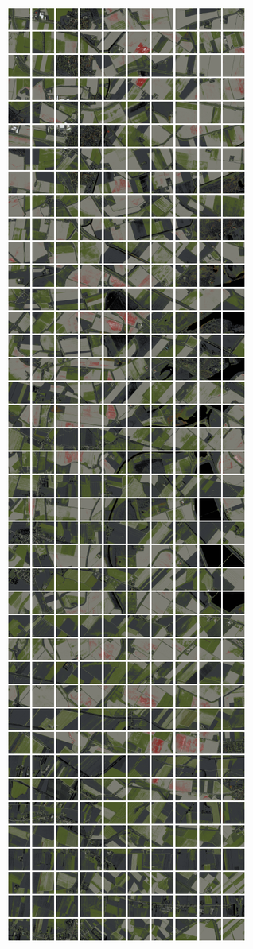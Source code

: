 <html>
<div>
<img src="https://github.com/HakkaTjakka/NL_TILE_MAP/blob/main/18/593/-1035/r.5930.-10350.png" height="44" width="44">
<img src="https://github.com/HakkaTjakka/NL_TILE_MAP/blob/main/18/593/-1035/r.5931.-10350.png" height="44" width="44">
<img src="https://github.com/HakkaTjakka/NL_TILE_MAP/blob/main/18/593/-1035/r.5932.-10350.png" height="44" width="44">
<img src="https://github.com/HakkaTjakka/NL_TILE_MAP/blob/main/18/593/-1035/r.5933.-10350.png" height="44" width="44">
<img src="https://github.com/HakkaTjakka/NL_TILE_MAP/blob/main/18/593/-1035/r.5934.-10350.png" height="44" width="44">
<img src="https://github.com/HakkaTjakka/NL_TILE_MAP/blob/main/18/593/-1035/r.5935.-10350.png" height="44" width="44">
<img src="https://github.com/HakkaTjakka/NL_TILE_MAP/blob/main/18/593/-1035/r.5936.-10350.png" height="44" width="44">
<img src="https://github.com/HakkaTjakka/NL_TILE_MAP/blob/main/18/593/-1035/r.5937.-10350.png" height="44" width="44">
<img src="https://github.com/HakkaTjakka/NL_TILE_MAP/blob/main/18/593/-1035/r.5938.-10350.png" height="44" width="44">
<img src="https://github.com/HakkaTjakka/NL_TILE_MAP/blob/main/18/593/-1035/r.5939.-10350.png" height="44" width="44">
<img src="https://github.com/HakkaTjakka/NL_TILE_MAP/blob/main/18/594/-1035/r.5940.-10350.png" height="44" width="44">
<img src="https://github.com/HakkaTjakka/NL_TILE_MAP/blob/main/18/594/-1035/r.5941.-10350.png" height="44" width="44">
<img src="https://github.com/HakkaTjakka/NL_TILE_MAP/blob/main/18/594/-1035/r.5942.-10350.png" height="44" width="44">
<img src="https://github.com/HakkaTjakka/NL_TILE_MAP/blob/main/18/594/-1035/r.5943.-10350.png" height="44" width="44">
<img src="https://github.com/HakkaTjakka/NL_TILE_MAP/blob/main/18/594/-1035/r.5944.-10350.png" height="44" width="44">
<img src="https://github.com/HakkaTjakka/NL_TILE_MAP/blob/main/18/594/-1035/r.5945.-10350.png" height="44" width="44">
<img src="https://github.com/HakkaTjakka/NL_TILE_MAP/blob/main/18/594/-1035/r.5946.-10350.png" height="44" width="44">
<img src="https://github.com/HakkaTjakka/NL_TILE_MAP/blob/main/18/594/-1035/r.5947.-10350.png" height="44" width="44">
<img src="https://github.com/HakkaTjakka/NL_TILE_MAP/blob/main/18/594/-1035/r.5948.-10350.png" height="44" width="44">
<img src="https://github.com/HakkaTjakka/NL_TILE_MAP/blob/main/18/594/-1035/r.5949.-10350.png" height="44" width="44">
<br>
<img src="https://github.com/HakkaTjakka/NL_TILE_MAP/blob/main/18/593/-1035/r.5930.-10349.png" height="44" width="44">
<img src="https://github.com/HakkaTjakka/NL_TILE_MAP/blob/main/18/593/-1035/r.5931.-10349.png" height="44" width="44">
<img src="https://github.com/HakkaTjakka/NL_TILE_MAP/blob/main/18/593/-1035/r.5932.-10349.png" height="44" width="44">
<img src="https://github.com/HakkaTjakka/NL_TILE_MAP/blob/main/18/593/-1035/r.5933.-10349.png" height="44" width="44">
<img src="https://github.com/HakkaTjakka/NL_TILE_MAP/blob/main/18/593/-1035/r.5934.-10349.png" height="44" width="44">
<img src="https://github.com/HakkaTjakka/NL_TILE_MAP/blob/main/18/593/-1035/r.5935.-10349.png" height="44" width="44">
<img src="https://github.com/HakkaTjakka/NL_TILE_MAP/blob/main/18/593/-1035/r.5936.-10349.png" height="44" width="44">
<img src="https://github.com/HakkaTjakka/NL_TILE_MAP/blob/main/18/593/-1035/r.5937.-10349.png" height="44" width="44">
<img src="https://github.com/HakkaTjakka/NL_TILE_MAP/blob/main/18/593/-1035/r.5938.-10349.png" height="44" width="44">
<img src="https://github.com/HakkaTjakka/NL_TILE_MAP/blob/main/18/593/-1035/r.5939.-10349.png" height="44" width="44">
<img src="https://github.com/HakkaTjakka/NL_TILE_MAP/blob/main/18/594/-1035/r.5940.-10349.png" height="44" width="44">
<img src="https://github.com/HakkaTjakka/NL_TILE_MAP/blob/main/18/594/-1035/r.5941.-10349.png" height="44" width="44">
<img src="https://github.com/HakkaTjakka/NL_TILE_MAP/blob/main/18/594/-1035/r.5942.-10349.png" height="44" width="44">
<img src="https://github.com/HakkaTjakka/NL_TILE_MAP/blob/main/18/594/-1035/r.5943.-10349.png" height="44" width="44">
<img src="https://github.com/HakkaTjakka/NL_TILE_MAP/blob/main/18/594/-1035/r.5944.-10349.png" height="44" width="44">
<img src="https://github.com/HakkaTjakka/NL_TILE_MAP/blob/main/18/594/-1035/r.5945.-10349.png" height="44" width="44">
<img src="https://github.com/HakkaTjakka/NL_TILE_MAP/blob/main/18/594/-1035/r.5946.-10349.png" height="44" width="44">
<img src="https://github.com/HakkaTjakka/NL_TILE_MAP/blob/main/18/594/-1035/r.5947.-10349.png" height="44" width="44">
<img src="https://github.com/HakkaTjakka/NL_TILE_MAP/blob/main/18/594/-1035/r.5948.-10349.png" height="44" width="44">
<img src="https://github.com/HakkaTjakka/NL_TILE_MAP/blob/main/18/594/-1035/r.5949.-10349.png" height="44" width="44">
<br>
<img src="https://github.com/HakkaTjakka/NL_TILE_MAP/blob/main/18/593/-1035/r.5930.-10348.png" height="44" width="44">
<img src="https://github.com/HakkaTjakka/NL_TILE_MAP/blob/main/18/593/-1035/r.5931.-10348.png" height="44" width="44">
<img src="https://github.com/HakkaTjakka/NL_TILE_MAP/blob/main/18/593/-1035/r.5932.-10348.png" height="44" width="44">
<img src="https://github.com/HakkaTjakka/NL_TILE_MAP/blob/main/18/593/-1035/r.5933.-10348.png" height="44" width="44">
<img src="https://github.com/HakkaTjakka/NL_TILE_MAP/blob/main/18/593/-1035/r.5934.-10348.png" height="44" width="44">
<img src="https://github.com/HakkaTjakka/NL_TILE_MAP/blob/main/18/593/-1035/r.5935.-10348.png" height="44" width="44">
<img src="https://github.com/HakkaTjakka/NL_TILE_MAP/blob/main/18/593/-1035/r.5936.-10348.png" height="44" width="44">
<img src="https://github.com/HakkaTjakka/NL_TILE_MAP/blob/main/18/593/-1035/r.5937.-10348.png" height="44" width="44">
<img src="https://github.com/HakkaTjakka/NL_TILE_MAP/blob/main/18/593/-1035/r.5938.-10348.png" height="44" width="44">
<img src="https://github.com/HakkaTjakka/NL_TILE_MAP/blob/main/18/593/-1035/r.5939.-10348.png" height="44" width="44">
<img src="https://github.com/HakkaTjakka/NL_TILE_MAP/blob/main/18/594/-1035/r.5940.-10348.png" height="44" width="44">
<img src="https://github.com/HakkaTjakka/NL_TILE_MAP/blob/main/18/594/-1035/r.5941.-10348.png" height="44" width="44">
<img src="https://github.com/HakkaTjakka/NL_TILE_MAP/blob/main/18/594/-1035/r.5942.-10348.png" height="44" width="44">
<img src="https://github.com/HakkaTjakka/NL_TILE_MAP/blob/main/18/594/-1035/r.5943.-10348.png" height="44" width="44">
<img src="https://github.com/HakkaTjakka/NL_TILE_MAP/blob/main/18/594/-1035/r.5944.-10348.png" height="44" width="44">
<img src="https://github.com/HakkaTjakka/NL_TILE_MAP/blob/main/18/594/-1035/r.5945.-10348.png" height="44" width="44">
<img src="https://github.com/HakkaTjakka/NL_TILE_MAP/blob/main/18/594/-1035/r.5946.-10348.png" height="44" width="44">
<img src="https://github.com/HakkaTjakka/NL_TILE_MAP/blob/main/18/594/-1035/r.5947.-10348.png" height="44" width="44">
<img src="https://github.com/HakkaTjakka/NL_TILE_MAP/blob/main/18/594/-1035/r.5948.-10348.png" height="44" width="44">
<img src="https://github.com/HakkaTjakka/NL_TILE_MAP/blob/main/18/594/-1035/r.5949.-10348.png" height="44" width="44">
<br>
<img src="https://github.com/HakkaTjakka/NL_TILE_MAP/blob/main/18/593/-1035/r.5930.-10347.png" height="44" width="44">
<img src="https://github.com/HakkaTjakka/NL_TILE_MAP/blob/main/18/593/-1035/r.5931.-10347.png" height="44" width="44">
<img src="https://github.com/HakkaTjakka/NL_TILE_MAP/blob/main/18/593/-1035/r.5932.-10347.png" height="44" width="44">
<img src="https://github.com/HakkaTjakka/NL_TILE_MAP/blob/main/18/593/-1035/r.5933.-10347.png" height="44" width="44">
<img src="https://github.com/HakkaTjakka/NL_TILE_MAP/blob/main/18/593/-1035/r.5934.-10347.png" height="44" width="44">
<img src="https://github.com/HakkaTjakka/NL_TILE_MAP/blob/main/18/593/-1035/r.5935.-10347.png" height="44" width="44">
<img src="https://github.com/HakkaTjakka/NL_TILE_MAP/blob/main/18/593/-1035/r.5936.-10347.png" height="44" width="44">
<img src="https://github.com/HakkaTjakka/NL_TILE_MAP/blob/main/18/593/-1035/r.5937.-10347.png" height="44" width="44">
<img src="https://github.com/HakkaTjakka/NL_TILE_MAP/blob/main/18/593/-1035/r.5938.-10347.png" height="44" width="44">
<img src="https://github.com/HakkaTjakka/NL_TILE_MAP/blob/main/18/593/-1035/r.5939.-10347.png" height="44" width="44">
<img src="https://github.com/HakkaTjakka/NL_TILE_MAP/blob/main/18/594/-1035/r.5940.-10347.png" height="44" width="44">
<img src="https://github.com/HakkaTjakka/NL_TILE_MAP/blob/main/18/594/-1035/r.5941.-10347.png" height="44" width="44">
<img src="https://github.com/HakkaTjakka/NL_TILE_MAP/blob/main/18/594/-1035/r.5942.-10347.png" height="44" width="44">
<img src="https://github.com/HakkaTjakka/NL_TILE_MAP/blob/main/18/594/-1035/r.5943.-10347.png" height="44" width="44">
<img src="https://github.com/HakkaTjakka/NL_TILE_MAP/blob/main/18/594/-1035/r.5944.-10347.png" height="44" width="44">
<img src="https://github.com/HakkaTjakka/NL_TILE_MAP/blob/main/18/594/-1035/r.5945.-10347.png" height="44" width="44">
<img src="https://github.com/HakkaTjakka/NL_TILE_MAP/blob/main/18/594/-1035/r.5946.-10347.png" height="44" width="44">
<img src="https://github.com/HakkaTjakka/NL_TILE_MAP/blob/main/18/594/-1035/r.5947.-10347.png" height="44" width="44">
<img src="https://github.com/HakkaTjakka/NL_TILE_MAP/blob/main/18/594/-1035/r.5948.-10347.png" height="44" width="44">
<img src="https://github.com/HakkaTjakka/NL_TILE_MAP/blob/main/18/594/-1035/r.5949.-10347.png" height="44" width="44">
<br>
<img src="https://github.com/HakkaTjakka/NL_TILE_MAP/blob/main/18/593/-1035/r.5930.-10346.png" height="44" width="44">
<img src="https://github.com/HakkaTjakka/NL_TILE_MAP/blob/main/18/593/-1035/r.5931.-10346.png" height="44" width="44">
<img src="https://github.com/HakkaTjakka/NL_TILE_MAP/blob/main/18/593/-1035/r.5932.-10346.png" height="44" width="44">
<img src="https://github.com/HakkaTjakka/NL_TILE_MAP/blob/main/18/593/-1035/r.5933.-10346.png" height="44" width="44">
<img src="https://github.com/HakkaTjakka/NL_TILE_MAP/blob/main/18/593/-1035/r.5934.-10346.png" height="44" width="44">
<img src="https://github.com/HakkaTjakka/NL_TILE_MAP/blob/main/18/593/-1035/r.5935.-10346.png" height="44" width="44">
<img src="https://github.com/HakkaTjakka/NL_TILE_MAP/blob/main/18/593/-1035/r.5936.-10346.png" height="44" width="44">
<img src="https://github.com/HakkaTjakka/NL_TILE_MAP/blob/main/18/593/-1035/r.5937.-10346.png" height="44" width="44">
<img src="https://github.com/HakkaTjakka/NL_TILE_MAP/blob/main/18/593/-1035/r.5938.-10346.png" height="44" width="44">
<img src="https://github.com/HakkaTjakka/NL_TILE_MAP/blob/main/18/593/-1035/r.5939.-10346.png" height="44" width="44">
<img src="https://github.com/HakkaTjakka/NL_TILE_MAP/blob/main/18/594/-1035/r.5940.-10346.png" height="44" width="44">
<img src="https://github.com/HakkaTjakka/NL_TILE_MAP/blob/main/18/594/-1035/r.5941.-10346.png" height="44" width="44">
<img src="https://github.com/HakkaTjakka/NL_TILE_MAP/blob/main/18/594/-1035/r.5942.-10346.png" height="44" width="44">
<img src="https://github.com/HakkaTjakka/NL_TILE_MAP/blob/main/18/594/-1035/r.5943.-10346.png" height="44" width="44">
<img src="https://github.com/HakkaTjakka/NL_TILE_MAP/blob/main/18/594/-1035/r.5944.-10346.png" height="44" width="44">
<img src="https://github.com/HakkaTjakka/NL_TILE_MAP/blob/main/18/594/-1035/r.5945.-10346.png" height="44" width="44">
<img src="https://github.com/HakkaTjakka/NL_TILE_MAP/blob/main/18/594/-1035/r.5946.-10346.png" height="44" width="44">
<img src="https://github.com/HakkaTjakka/NL_TILE_MAP/blob/main/18/594/-1035/r.5947.-10346.png" height="44" width="44">
<img src="https://github.com/HakkaTjakka/NL_TILE_MAP/blob/main/18/594/-1035/r.5948.-10346.png" height="44" width="44">
<img src="https://github.com/HakkaTjakka/NL_TILE_MAP/blob/main/18/594/-1035/r.5949.-10346.png" height="44" width="44">
<br>
<img src="https://github.com/HakkaTjakka/NL_TILE_MAP/blob/main/18/593/-1035/r.5930.-10345.png" height="44" width="44">
<img src="https://github.com/HakkaTjakka/NL_TILE_MAP/blob/main/18/593/-1035/r.5931.-10345.png" height="44" width="44">
<img src="https://github.com/HakkaTjakka/NL_TILE_MAP/blob/main/18/593/-1035/r.5932.-10345.png" height="44" width="44">
<img src="https://github.com/HakkaTjakka/NL_TILE_MAP/blob/main/18/593/-1035/r.5933.-10345.png" height="44" width="44">
<img src="https://github.com/HakkaTjakka/NL_TILE_MAP/blob/main/18/593/-1035/r.5934.-10345.png" height="44" width="44">
<img src="https://github.com/HakkaTjakka/NL_TILE_MAP/blob/main/18/593/-1035/r.5935.-10345.png" height="44" width="44">
<img src="https://github.com/HakkaTjakka/NL_TILE_MAP/blob/main/18/593/-1035/r.5936.-10345.png" height="44" width="44">
<img src="https://github.com/HakkaTjakka/NL_TILE_MAP/blob/main/18/593/-1035/r.5937.-10345.png" height="44" width="44">
<img src="https://github.com/HakkaTjakka/NL_TILE_MAP/blob/main/18/593/-1035/r.5938.-10345.png" height="44" width="44">
<img src="https://github.com/HakkaTjakka/NL_TILE_MAP/blob/main/18/593/-1035/r.5939.-10345.png" height="44" width="44">
<img src="https://github.com/HakkaTjakka/NL_TILE_MAP/blob/main/18/594/-1035/r.5940.-10345.png" height="44" width="44">
<img src="https://github.com/HakkaTjakka/NL_TILE_MAP/blob/main/18/594/-1035/r.5941.-10345.png" height="44" width="44">
<img src="https://github.com/HakkaTjakka/NL_TILE_MAP/blob/main/18/594/-1035/r.5942.-10345.png" height="44" width="44">
<img src="https://github.com/HakkaTjakka/NL_TILE_MAP/blob/main/18/594/-1035/r.5943.-10345.png" height="44" width="44">
<img src="https://github.com/HakkaTjakka/NL_TILE_MAP/blob/main/18/594/-1035/r.5944.-10345.png" height="44" width="44">
<img src="https://github.com/HakkaTjakka/NL_TILE_MAP/blob/main/18/594/-1035/r.5945.-10345.png" height="44" width="44">
<img src="https://github.com/HakkaTjakka/NL_TILE_MAP/blob/main/18/594/-1035/r.5946.-10345.png" height="44" width="44">
<img src="https://github.com/HakkaTjakka/NL_TILE_MAP/blob/main/18/594/-1035/r.5947.-10345.png" height="44" width="44">
<img src="https://github.com/HakkaTjakka/NL_TILE_MAP/blob/main/18/594/-1035/r.5948.-10345.png" height="44" width="44">
<img src="https://github.com/HakkaTjakka/NL_TILE_MAP/blob/main/18/594/-1035/r.5949.-10345.png" height="44" width="44">
<br>
<img src="https://github.com/HakkaTjakka/NL_TILE_MAP/blob/main/18/593/-1035/r.5930.-10344.png" height="44" width="44">
<img src="https://github.com/HakkaTjakka/NL_TILE_MAP/blob/main/18/593/-1035/r.5931.-10344.png" height="44" width="44">
<img src="https://github.com/HakkaTjakka/NL_TILE_MAP/blob/main/18/593/-1035/r.5932.-10344.png" height="44" width="44">
<img src="https://github.com/HakkaTjakka/NL_TILE_MAP/blob/main/18/593/-1035/r.5933.-10344.png" height="44" width="44">
<img src="https://github.com/HakkaTjakka/NL_TILE_MAP/blob/main/18/593/-1035/r.5934.-10344.png" height="44" width="44">
<img src="https://github.com/HakkaTjakka/NL_TILE_MAP/blob/main/18/593/-1035/r.5935.-10344.png" height="44" width="44">
<img src="https://github.com/HakkaTjakka/NL_TILE_MAP/blob/main/18/593/-1035/r.5936.-10344.png" height="44" width="44">
<img src="https://github.com/HakkaTjakka/NL_TILE_MAP/blob/main/18/593/-1035/r.5937.-10344.png" height="44" width="44">
<img src="https://github.com/HakkaTjakka/NL_TILE_MAP/blob/main/18/593/-1035/r.5938.-10344.png" height="44" width="44">
<img src="https://github.com/HakkaTjakka/NL_TILE_MAP/blob/main/18/593/-1035/r.5939.-10344.png" height="44" width="44">
<img src="https://github.com/HakkaTjakka/NL_TILE_MAP/blob/main/18/594/-1035/r.5940.-10344.png" height="44" width="44">
<img src="https://github.com/HakkaTjakka/NL_TILE_MAP/blob/main/18/594/-1035/r.5941.-10344.png" height="44" width="44">
<img src="https://github.com/HakkaTjakka/NL_TILE_MAP/blob/main/18/594/-1035/r.5942.-10344.png" height="44" width="44">
<img src="https://github.com/HakkaTjakka/NL_TILE_MAP/blob/main/18/594/-1035/r.5943.-10344.png" height="44" width="44">
<img src="https://github.com/HakkaTjakka/NL_TILE_MAP/blob/main/18/594/-1035/r.5944.-10344.png" height="44" width="44">
<img src="https://github.com/HakkaTjakka/NL_TILE_MAP/blob/main/18/594/-1035/r.5945.-10344.png" height="44" width="44">
<img src="https://github.com/HakkaTjakka/NL_TILE_MAP/blob/main/18/594/-1035/r.5946.-10344.png" height="44" width="44">
<img src="https://github.com/HakkaTjakka/NL_TILE_MAP/blob/main/18/594/-1035/r.5947.-10344.png" height="44" width="44">
<img src="https://github.com/HakkaTjakka/NL_TILE_MAP/blob/main/18/594/-1035/r.5948.-10344.png" height="44" width="44">
<img src="https://github.com/HakkaTjakka/NL_TILE_MAP/blob/main/18/594/-1035/r.5949.-10344.png" height="44" width="44">
<br>
<img src="https://github.com/HakkaTjakka/NL_TILE_MAP/blob/main/18/593/-1035/r.5930.-10343.png" height="44" width="44">
<img src="https://github.com/HakkaTjakka/NL_TILE_MAP/blob/main/18/593/-1035/r.5931.-10343.png" height="44" width="44">
<img src="https://github.com/HakkaTjakka/NL_TILE_MAP/blob/main/18/593/-1035/r.5932.-10343.png" height="44" width="44">
<img src="https://github.com/HakkaTjakka/NL_TILE_MAP/blob/main/18/593/-1035/r.5933.-10343.png" height="44" width="44">
<img src="https://github.com/HakkaTjakka/NL_TILE_MAP/blob/main/18/593/-1035/r.5934.-10343.png" height="44" width="44">
<img src="https://github.com/HakkaTjakka/NL_TILE_MAP/blob/main/18/593/-1035/r.5935.-10343.png" height="44" width="44">
<img src="https://github.com/HakkaTjakka/NL_TILE_MAP/blob/main/18/593/-1035/r.5936.-10343.png" height="44" width="44">
<img src="https://github.com/HakkaTjakka/NL_TILE_MAP/blob/main/18/593/-1035/r.5937.-10343.png" height="44" width="44">
<img src="https://github.com/HakkaTjakka/NL_TILE_MAP/blob/main/18/593/-1035/r.5938.-10343.png" height="44" width="44">
<img src="https://github.com/HakkaTjakka/NL_TILE_MAP/blob/main/18/593/-1035/r.5939.-10343.png" height="44" width="44">
<img src="https://github.com/HakkaTjakka/NL_TILE_MAP/blob/main/18/594/-1035/r.5940.-10343.png" height="44" width="44">
<img src="https://github.com/HakkaTjakka/NL_TILE_MAP/blob/main/18/594/-1035/r.5941.-10343.png" height="44" width="44">
<img src="https://github.com/HakkaTjakka/NL_TILE_MAP/blob/main/18/594/-1035/r.5942.-10343.png" height="44" width="44">
<img src="https://github.com/HakkaTjakka/NL_TILE_MAP/blob/main/18/594/-1035/r.5943.-10343.png" height="44" width="44">
<img src="https://github.com/HakkaTjakka/NL_TILE_MAP/blob/main/18/594/-1035/r.5944.-10343.png" height="44" width="44">
<img src="https://github.com/HakkaTjakka/NL_TILE_MAP/blob/main/18/594/-1035/r.5945.-10343.png" height="44" width="44">
<img src="https://github.com/HakkaTjakka/NL_TILE_MAP/blob/main/18/594/-1035/r.5946.-10343.png" height="44" width="44">
<img src="https://github.com/HakkaTjakka/NL_TILE_MAP/blob/main/18/594/-1035/r.5947.-10343.png" height="44" width="44">
<img src="https://github.com/HakkaTjakka/NL_TILE_MAP/blob/main/18/594/-1035/r.5948.-10343.png" height="44" width="44">
<img src="https://github.com/HakkaTjakka/NL_TILE_MAP/blob/main/18/594/-1035/r.5949.-10343.png" height="44" width="44">
<br>
<img src="https://github.com/HakkaTjakka/NL_TILE_MAP/blob/main/18/593/-1035/r.5930.-10342.png" height="44" width="44">
<img src="https://github.com/HakkaTjakka/NL_TILE_MAP/blob/main/18/593/-1035/r.5931.-10342.png" height="44" width="44">
<img src="https://github.com/HakkaTjakka/NL_TILE_MAP/blob/main/18/593/-1035/r.5932.-10342.png" height="44" width="44">
<img src="https://github.com/HakkaTjakka/NL_TILE_MAP/blob/main/18/593/-1035/r.5933.-10342.png" height="44" width="44">
<img src="https://github.com/HakkaTjakka/NL_TILE_MAP/blob/main/18/593/-1035/r.5934.-10342.png" height="44" width="44">
<img src="https://github.com/HakkaTjakka/NL_TILE_MAP/blob/main/18/593/-1035/r.5935.-10342.png" height="44" width="44">
<img src="https://github.com/HakkaTjakka/NL_TILE_MAP/blob/main/18/593/-1035/r.5936.-10342.png" height="44" width="44">
<img src="https://github.com/HakkaTjakka/NL_TILE_MAP/blob/main/18/593/-1035/r.5937.-10342.png" height="44" width="44">
<img src="https://github.com/HakkaTjakka/NL_TILE_MAP/blob/main/18/593/-1035/r.5938.-10342.png" height="44" width="44">
<img src="https://github.com/HakkaTjakka/NL_TILE_MAP/blob/main/18/593/-1035/r.5939.-10342.png" height="44" width="44">
<img src="https://github.com/HakkaTjakka/NL_TILE_MAP/blob/main/18/594/-1035/r.5940.-10342.png" height="44" width="44">
<img src="https://github.com/HakkaTjakka/NL_TILE_MAP/blob/main/18/594/-1035/r.5941.-10342.png" height="44" width="44">
<img src="https://github.com/HakkaTjakka/NL_TILE_MAP/blob/main/18/594/-1035/r.5942.-10342.png" height="44" width="44">
<img src="https://github.com/HakkaTjakka/NL_TILE_MAP/blob/main/18/594/-1035/r.5943.-10342.png" height="44" width="44">
<img src="https://github.com/HakkaTjakka/NL_TILE_MAP/blob/main/18/594/-1035/r.5944.-10342.png" height="44" width="44">
<img src="https://github.com/HakkaTjakka/NL_TILE_MAP/blob/main/18/594/-1035/r.5945.-10342.png" height="44" width="44">
<img src="https://github.com/HakkaTjakka/NL_TILE_MAP/blob/main/18/594/-1035/r.5946.-10342.png" height="44" width="44">
<img src="https://github.com/HakkaTjakka/NL_TILE_MAP/blob/main/18/594/-1035/r.5947.-10342.png" height="44" width="44">
<img src="https://github.com/HakkaTjakka/NL_TILE_MAP/blob/main/18/594/-1035/r.5948.-10342.png" height="44" width="44">
<img src="https://github.com/HakkaTjakka/NL_TILE_MAP/blob/main/18/594/-1035/r.5949.-10342.png" height="44" width="44">
<br>
<img src="https://github.com/HakkaTjakka/NL_TILE_MAP/blob/main/18/593/-1035/r.5930.-10341.png" height="44" width="44">
<img src="https://github.com/HakkaTjakka/NL_TILE_MAP/blob/main/18/593/-1035/r.5931.-10341.png" height="44" width="44">
<img src="https://github.com/HakkaTjakka/NL_TILE_MAP/blob/main/18/593/-1035/r.5932.-10341.png" height="44" width="44">
<img src="https://github.com/HakkaTjakka/NL_TILE_MAP/blob/main/18/593/-1035/r.5933.-10341.png" height="44" width="44">
<img src="https://github.com/HakkaTjakka/NL_TILE_MAP/blob/main/18/593/-1035/r.5934.-10341.png" height="44" width="44">
<img src="https://github.com/HakkaTjakka/NL_TILE_MAP/blob/main/18/593/-1035/r.5935.-10341.png" height="44" width="44">
<img src="https://github.com/HakkaTjakka/NL_TILE_MAP/blob/main/18/593/-1035/r.5936.-10341.png" height="44" width="44">
<img src="https://github.com/HakkaTjakka/NL_TILE_MAP/blob/main/18/593/-1035/r.5937.-10341.png" height="44" width="44">
<img src="https://github.com/HakkaTjakka/NL_TILE_MAP/blob/main/18/593/-1035/r.5938.-10341.png" height="44" width="44">
<img src="https://github.com/HakkaTjakka/NL_TILE_MAP/blob/main/18/593/-1035/r.5939.-10341.png" height="44" width="44">
<img src="https://github.com/HakkaTjakka/NL_TILE_MAP/blob/main/18/594/-1035/r.5940.-10341.png" height="44" width="44">
<img src="https://github.com/HakkaTjakka/NL_TILE_MAP/blob/main/18/594/-1035/r.5941.-10341.png" height="44" width="44">
<img src="https://github.com/HakkaTjakka/NL_TILE_MAP/blob/main/18/594/-1035/r.5942.-10341.png" height="44" width="44">
<img src="https://github.com/HakkaTjakka/NL_TILE_MAP/blob/main/18/594/-1035/r.5943.-10341.png" height="44" width="44">
<img src="https://github.com/HakkaTjakka/NL_TILE_MAP/blob/main/18/594/-1035/r.5944.-10341.png" height="44" width="44">
<img src="https://github.com/HakkaTjakka/NL_TILE_MAP/blob/main/18/594/-1035/r.5945.-10341.png" height="44" width="44">
<img src="https://github.com/HakkaTjakka/NL_TILE_MAP/blob/main/18/594/-1035/r.5946.-10341.png" height="44" width="44">
<img src="https://github.com/HakkaTjakka/NL_TILE_MAP/blob/main/18/594/-1035/r.5947.-10341.png" height="44" width="44">
<img src="https://github.com/HakkaTjakka/NL_TILE_MAP/blob/main/18/594/-1035/r.5948.-10341.png" height="44" width="44">
<img src="https://github.com/HakkaTjakka/NL_TILE_MAP/blob/main/18/594/-1035/r.5949.-10341.png" height="44" width="44">
<br>
<img src="https://github.com/HakkaTjakka/NL_TILE_MAP/blob/main/18/593/-1034/r.5930.-10340.png" height="44" width="44">
<img src="https://github.com/HakkaTjakka/NL_TILE_MAP/blob/main/18/593/-1034/r.5931.-10340.png" height="44" width="44">
<img src="https://github.com/HakkaTjakka/NL_TILE_MAP/blob/main/18/593/-1034/r.5932.-10340.png" height="44" width="44">
<img src="https://github.com/HakkaTjakka/NL_TILE_MAP/blob/main/18/593/-1034/r.5933.-10340.png" height="44" width="44">
<img src="https://github.com/HakkaTjakka/NL_TILE_MAP/blob/main/18/593/-1034/r.5934.-10340.png" height="44" width="44">
<img src="https://github.com/HakkaTjakka/NL_TILE_MAP/blob/main/18/593/-1034/r.5935.-10340.png" height="44" width="44">
<img src="https://github.com/HakkaTjakka/NL_TILE_MAP/blob/main/18/593/-1034/r.5936.-10340.png" height="44" width="44">
<img src="https://github.com/HakkaTjakka/NL_TILE_MAP/blob/main/18/593/-1034/r.5937.-10340.png" height="44" width="44">
<img src="https://github.com/HakkaTjakka/NL_TILE_MAP/blob/main/18/593/-1034/r.5938.-10340.png" height="44" width="44">
<img src="https://github.com/HakkaTjakka/NL_TILE_MAP/blob/main/18/593/-1034/r.5939.-10340.png" height="44" width="44">
<img src="https://github.com/HakkaTjakka/NL_TILE_MAP/blob/main/18/594/-1034/r.5940.-10340.png" height="44" width="44">
<img src="https://github.com/HakkaTjakka/NL_TILE_MAP/blob/main/18/594/-1034/r.5941.-10340.png" height="44" width="44">
<img src="https://github.com/HakkaTjakka/NL_TILE_MAP/blob/main/18/594/-1034/r.5942.-10340.png" height="44" width="44">
<img src="https://github.com/HakkaTjakka/NL_TILE_MAP/blob/main/18/594/-1034/r.5943.-10340.png" height="44" width="44">
<img src="https://github.com/HakkaTjakka/NL_TILE_MAP/blob/main/18/594/-1034/r.5944.-10340.png" height="44" width="44">
<img src="https://github.com/HakkaTjakka/NL_TILE_MAP/blob/main/18/594/-1034/r.5945.-10340.png" height="44" width="44">
<img src="https://github.com/HakkaTjakka/NL_TILE_MAP/blob/main/18/594/-1034/r.5946.-10340.png" height="44" width="44">
<img src="https://github.com/HakkaTjakka/NL_TILE_MAP/blob/main/18/594/-1034/r.5947.-10340.png" height="44" width="44">
<img src="https://github.com/HakkaTjakka/NL_TILE_MAP/blob/main/18/594/-1034/r.5948.-10340.png" height="44" width="44">
<img src="https://github.com/HakkaTjakka/NL_TILE_MAP/blob/main/18/594/-1034/r.5949.-10340.png" height="44" width="44">
<br>
<img src="https://github.com/HakkaTjakka/NL_TILE_MAP/blob/main/18/593/-1034/r.5930.-10339.png" height="44" width="44">
<img src="https://github.com/HakkaTjakka/NL_TILE_MAP/blob/main/18/593/-1034/r.5931.-10339.png" height="44" width="44">
<img src="https://github.com/HakkaTjakka/NL_TILE_MAP/blob/main/18/593/-1034/r.5932.-10339.png" height="44" width="44">
<img src="https://github.com/HakkaTjakka/NL_TILE_MAP/blob/main/18/593/-1034/r.5933.-10339.png" height="44" width="44">
<img src="https://github.com/HakkaTjakka/NL_TILE_MAP/blob/main/18/593/-1034/r.5934.-10339.png" height="44" width="44">
<img src="https://github.com/HakkaTjakka/NL_TILE_MAP/blob/main/18/593/-1034/r.5935.-10339.png" height="44" width="44">
<img src="https://github.com/HakkaTjakka/NL_TILE_MAP/blob/main/18/593/-1034/r.5936.-10339.png" height="44" width="44">
<img src="https://github.com/HakkaTjakka/NL_TILE_MAP/blob/main/18/593/-1034/r.5937.-10339.png" height="44" width="44">
<img src="https://github.com/HakkaTjakka/NL_TILE_MAP/blob/main/18/593/-1034/r.5938.-10339.png" height="44" width="44">
<img src="https://github.com/HakkaTjakka/NL_TILE_MAP/blob/main/18/593/-1034/r.5939.-10339.png" height="44" width="44">
<img src="https://github.com/HakkaTjakka/NL_TILE_MAP/blob/main/18/594/-1034/r.5940.-10339.png" height="44" width="44">
<img src="https://github.com/HakkaTjakka/NL_TILE_MAP/blob/main/18/594/-1034/r.5941.-10339.png" height="44" width="44">
<img src="https://github.com/HakkaTjakka/NL_TILE_MAP/blob/main/18/594/-1034/r.5942.-10339.png" height="44" width="44">
<img src="https://github.com/HakkaTjakka/NL_TILE_MAP/blob/main/18/594/-1034/r.5943.-10339.png" height="44" width="44">
<img src="https://github.com/HakkaTjakka/NL_TILE_MAP/blob/main/18/594/-1034/r.5944.-10339.png" height="44" width="44">
<img src="https://github.com/HakkaTjakka/NL_TILE_MAP/blob/main/18/594/-1034/r.5945.-10339.png" height="44" width="44">
<img src="https://github.com/HakkaTjakka/NL_TILE_MAP/blob/main/18/594/-1034/r.5946.-10339.png" height="44" width="44">
<img src="https://github.com/HakkaTjakka/NL_TILE_MAP/blob/main/18/594/-1034/r.5947.-10339.png" height="44" width="44">
<img src="https://github.com/HakkaTjakka/NL_TILE_MAP/blob/main/18/594/-1034/r.5948.-10339.png" height="44" width="44">
<img src="https://github.com/HakkaTjakka/NL_TILE_MAP/blob/main/18/594/-1034/r.5949.-10339.png" height="44" width="44">
<br>
<img src="https://github.com/HakkaTjakka/NL_TILE_MAP/blob/main/18/593/-1034/r.5930.-10338.png" height="44" width="44">
<img src="https://github.com/HakkaTjakka/NL_TILE_MAP/blob/main/18/593/-1034/r.5931.-10338.png" height="44" width="44">
<img src="https://github.com/HakkaTjakka/NL_TILE_MAP/blob/main/18/593/-1034/r.5932.-10338.png" height="44" width="44">
<img src="https://github.com/HakkaTjakka/NL_TILE_MAP/blob/main/18/593/-1034/r.5933.-10338.png" height="44" width="44">
<img src="https://github.com/HakkaTjakka/NL_TILE_MAP/blob/main/18/593/-1034/r.5934.-10338.png" height="44" width="44">
<img src="https://github.com/HakkaTjakka/NL_TILE_MAP/blob/main/18/593/-1034/r.5935.-10338.png" height="44" width="44">
<img src="https://github.com/HakkaTjakka/NL_TILE_MAP/blob/main/18/593/-1034/r.5936.-10338.png" height="44" width="44">
<img src="https://github.com/HakkaTjakka/NL_TILE_MAP/blob/main/18/593/-1034/r.5937.-10338.png" height="44" width="44">
<img src="https://github.com/HakkaTjakka/NL_TILE_MAP/blob/main/18/593/-1034/r.5938.-10338.png" height="44" width="44">
<img src="https://github.com/HakkaTjakka/NL_TILE_MAP/blob/main/18/593/-1034/r.5939.-10338.png" height="44" width="44">
<img src="https://github.com/HakkaTjakka/NL_TILE_MAP/blob/main/18/594/-1034/r.5940.-10338.png" height="44" width="44">
<img src="https://github.com/HakkaTjakka/NL_TILE_MAP/blob/main/18/594/-1034/r.5941.-10338.png" height="44" width="44">
<img src="https://github.com/HakkaTjakka/NL_TILE_MAP/blob/main/18/594/-1034/r.5942.-10338.png" height="44" width="44">
<img src="https://github.com/HakkaTjakka/NL_TILE_MAP/blob/main/18/594/-1034/r.5943.-10338.png" height="44" width="44">
<img src="https://github.com/HakkaTjakka/NL_TILE_MAP/blob/main/18/594/-1034/r.5944.-10338.png" height="44" width="44">
<img src="https://github.com/HakkaTjakka/NL_TILE_MAP/blob/main/18/594/-1034/r.5945.-10338.png" height="44" width="44">
<img src="https://github.com/HakkaTjakka/NL_TILE_MAP/blob/main/18/594/-1034/r.5946.-10338.png" height="44" width="44">
<img src="https://github.com/HakkaTjakka/NL_TILE_MAP/blob/main/18/594/-1034/r.5947.-10338.png" height="44" width="44">
<img src="https://github.com/HakkaTjakka/NL_TILE_MAP/blob/main/18/594/-1034/r.5948.-10338.png" height="44" width="44">
<img src="https://github.com/HakkaTjakka/NL_TILE_MAP/blob/main/18/594/-1034/r.5949.-10338.png" height="44" width="44">
<br>
<img src="https://github.com/HakkaTjakka/NL_TILE_MAP/blob/main/18/593/-1034/r.5930.-10337.png" height="44" width="44">
<img src="https://github.com/HakkaTjakka/NL_TILE_MAP/blob/main/18/593/-1034/r.5931.-10337.png" height="44" width="44">
<img src="https://github.com/HakkaTjakka/NL_TILE_MAP/blob/main/18/593/-1034/r.5932.-10337.png" height="44" width="44">
<img src="https://github.com/HakkaTjakka/NL_TILE_MAP/blob/main/18/593/-1034/r.5933.-10337.png" height="44" width="44">
<img src="https://github.com/HakkaTjakka/NL_TILE_MAP/blob/main/18/593/-1034/r.5934.-10337.png" height="44" width="44">
<img src="https://github.com/HakkaTjakka/NL_TILE_MAP/blob/main/18/593/-1034/r.5935.-10337.png" height="44" width="44">
<img src="https://github.com/HakkaTjakka/NL_TILE_MAP/blob/main/18/593/-1034/r.5936.-10337.png" height="44" width="44">
<img src="https://github.com/HakkaTjakka/NL_TILE_MAP/blob/main/18/593/-1034/r.5937.-10337.png" height="44" width="44">
<img src="https://github.com/HakkaTjakka/NL_TILE_MAP/blob/main/18/593/-1034/r.5938.-10337.png" height="44" width="44">
<img src="https://github.com/HakkaTjakka/NL_TILE_MAP/blob/main/18/593/-1034/r.5939.-10337.png" height="44" width="44">
<img src="https://github.com/HakkaTjakka/NL_TILE_MAP/blob/main/18/594/-1034/r.5940.-10337.png" height="44" width="44">
<img src="https://github.com/HakkaTjakka/NL_TILE_MAP/blob/main/18/594/-1034/r.5941.-10337.png" height="44" width="44">
<img src="https://github.com/HakkaTjakka/NL_TILE_MAP/blob/main/18/594/-1034/r.5942.-10337.png" height="44" width="44">
<img src="https://github.com/HakkaTjakka/NL_TILE_MAP/blob/main/18/594/-1034/r.5943.-10337.png" height="44" width="44">
<img src="https://github.com/HakkaTjakka/NL_TILE_MAP/blob/main/18/594/-1034/r.5944.-10337.png" height="44" width="44">
<img src="https://github.com/HakkaTjakka/NL_TILE_MAP/blob/main/18/594/-1034/r.5945.-10337.png" height="44" width="44">
<img src="https://github.com/HakkaTjakka/NL_TILE_MAP/blob/main/18/594/-1034/r.5946.-10337.png" height="44" width="44">
<img src="https://github.com/HakkaTjakka/NL_TILE_MAP/blob/main/18/594/-1034/r.5947.-10337.png" height="44" width="44">
<img src="https://github.com/HakkaTjakka/NL_TILE_MAP/blob/main/18/594/-1034/r.5948.-10337.png" height="44" width="44">
<img src="https://github.com/HakkaTjakka/NL_TILE_MAP/blob/main/18/594/-1034/r.5949.-10337.png" height="44" width="44">
<br>
<img src="https://github.com/HakkaTjakka/NL_TILE_MAP/blob/main/18/593/-1034/r.5930.-10336.png" height="44" width="44">
<img src="https://github.com/HakkaTjakka/NL_TILE_MAP/blob/main/18/593/-1034/r.5931.-10336.png" height="44" width="44">
<img src="https://github.com/HakkaTjakka/NL_TILE_MAP/blob/main/18/593/-1034/r.5932.-10336.png" height="44" width="44">
<img src="https://github.com/HakkaTjakka/NL_TILE_MAP/blob/main/18/593/-1034/r.5933.-10336.png" height="44" width="44">
<img src="https://github.com/HakkaTjakka/NL_TILE_MAP/blob/main/18/593/-1034/r.5934.-10336.png" height="44" width="44">
<img src="https://github.com/HakkaTjakka/NL_TILE_MAP/blob/main/18/593/-1034/r.5935.-10336.png" height="44" width="44">
<img src="https://github.com/HakkaTjakka/NL_TILE_MAP/blob/main/18/593/-1034/r.5936.-10336.png" height="44" width="44">
<img src="https://github.com/HakkaTjakka/NL_TILE_MAP/blob/main/18/593/-1034/r.5937.-10336.png" height="44" width="44">
<img src="https://github.com/HakkaTjakka/NL_TILE_MAP/blob/main/18/593/-1034/r.5938.-10336.png" height="44" width="44">
<img src="https://github.com/HakkaTjakka/NL_TILE_MAP/blob/main/18/593/-1034/r.5939.-10336.png" height="44" width="44">
<img src="https://github.com/HakkaTjakka/NL_TILE_MAP/blob/main/18/594/-1034/r.5940.-10336.png" height="44" width="44">
<img src="https://github.com/HakkaTjakka/NL_TILE_MAP/blob/main/18/594/-1034/r.5941.-10336.png" height="44" width="44">
<img src="https://github.com/HakkaTjakka/NL_TILE_MAP/blob/main/18/594/-1034/r.5942.-10336.png" height="44" width="44">
<img src="https://github.com/HakkaTjakka/NL_TILE_MAP/blob/main/18/594/-1034/r.5943.-10336.png" height="44" width="44">
<img src="https://github.com/HakkaTjakka/NL_TILE_MAP/blob/main/18/594/-1034/r.5944.-10336.png" height="44" width="44">
<img src="https://github.com/HakkaTjakka/NL_TILE_MAP/blob/main/18/594/-1034/r.5945.-10336.png" height="44" width="44">
<img src="https://github.com/HakkaTjakka/NL_TILE_MAP/blob/main/18/594/-1034/r.5946.-10336.png" height="44" width="44">
<img src="https://github.com/HakkaTjakka/NL_TILE_MAP/blob/main/18/594/-1034/r.5947.-10336.png" height="44" width="44">
<img src="https://github.com/HakkaTjakka/NL_TILE_MAP/blob/main/18/594/-1034/r.5948.-10336.png" height="44" width="44">
<img src="https://github.com/HakkaTjakka/NL_TILE_MAP/blob/main/18/594/-1034/r.5949.-10336.png" height="44" width="44">
<br>
<img src="https://github.com/HakkaTjakka/NL_TILE_MAP/blob/main/18/593/-1034/r.5930.-10335.png" height="44" width="44">
<img src="https://github.com/HakkaTjakka/NL_TILE_MAP/blob/main/18/593/-1034/r.5931.-10335.png" height="44" width="44">
<img src="https://github.com/HakkaTjakka/NL_TILE_MAP/blob/main/18/593/-1034/r.5932.-10335.png" height="44" width="44">
<img src="https://github.com/HakkaTjakka/NL_TILE_MAP/blob/main/18/593/-1034/r.5933.-10335.png" height="44" width="44">
<img src="https://github.com/HakkaTjakka/NL_TILE_MAP/blob/main/18/593/-1034/r.5934.-10335.png" height="44" width="44">
<img src="https://github.com/HakkaTjakka/NL_TILE_MAP/blob/main/18/593/-1034/r.5935.-10335.png" height="44" width="44">
<img src="https://github.com/HakkaTjakka/NL_TILE_MAP/blob/main/18/593/-1034/r.5936.-10335.png" height="44" width="44">
<img src="https://github.com/HakkaTjakka/NL_TILE_MAP/blob/main/18/593/-1034/r.5937.-10335.png" height="44" width="44">
<img src="https://github.com/HakkaTjakka/NL_TILE_MAP/blob/main/18/593/-1034/r.5938.-10335.png" height="44" width="44">
<img src="https://github.com/HakkaTjakka/NL_TILE_MAP/blob/main/18/593/-1034/r.5939.-10335.png" height="44" width="44">
<img src="https://github.com/HakkaTjakka/NL_TILE_MAP/blob/main/18/594/-1034/r.5940.-10335.png" height="44" width="44">
<img src="https://github.com/HakkaTjakka/NL_TILE_MAP/blob/main/18/594/-1034/r.5941.-10335.png" height="44" width="44">
<img src="https://github.com/HakkaTjakka/NL_TILE_MAP/blob/main/18/594/-1034/r.5942.-10335.png" height="44" width="44">
<img src="https://github.com/HakkaTjakka/NL_TILE_MAP/blob/main/18/594/-1034/r.5943.-10335.png" height="44" width="44">
<img src="https://github.com/HakkaTjakka/NL_TILE_MAP/blob/main/18/594/-1034/r.5944.-10335.png" height="44" width="44">
<img src="https://github.com/HakkaTjakka/NL_TILE_MAP/blob/main/18/594/-1034/r.5945.-10335.png" height="44" width="44">
<img src="https://github.com/HakkaTjakka/NL_TILE_MAP/blob/main/18/594/-1034/r.5946.-10335.png" height="44" width="44">
<img src="https://github.com/HakkaTjakka/NL_TILE_MAP/blob/main/18/594/-1034/r.5947.-10335.png" height="44" width="44">
<img src="https://github.com/HakkaTjakka/NL_TILE_MAP/blob/main/18/594/-1034/r.5948.-10335.png" height="44" width="44">
<img src="https://github.com/HakkaTjakka/NL_TILE_MAP/blob/main/18/594/-1034/r.5949.-10335.png" height="44" width="44">
<br>
<img src="https://github.com/HakkaTjakka/NL_TILE_MAP/blob/main/18/593/-1034/r.5930.-10334.png" height="44" width="44">
<img src="https://github.com/HakkaTjakka/NL_TILE_MAP/blob/main/18/593/-1034/r.5931.-10334.png" height="44" width="44">
<img src="https://github.com/HakkaTjakka/NL_TILE_MAP/blob/main/18/593/-1034/r.5932.-10334.png" height="44" width="44">
<img src="https://github.com/HakkaTjakka/NL_TILE_MAP/blob/main/18/593/-1034/r.5933.-10334.png" height="44" width="44">
<img src="https://github.com/HakkaTjakka/NL_TILE_MAP/blob/main/18/593/-1034/r.5934.-10334.png" height="44" width="44">
<img src="https://github.com/HakkaTjakka/NL_TILE_MAP/blob/main/18/593/-1034/r.5935.-10334.png" height="44" width="44">
<img src="https://github.com/HakkaTjakka/NL_TILE_MAP/blob/main/18/593/-1034/r.5936.-10334.png" height="44" width="44">
<img src="https://github.com/HakkaTjakka/NL_TILE_MAP/blob/main/18/593/-1034/r.5937.-10334.png" height="44" width="44">
<img src="https://github.com/HakkaTjakka/NL_TILE_MAP/blob/main/18/593/-1034/r.5938.-10334.png" height="44" width="44">
<img src="https://github.com/HakkaTjakka/NL_TILE_MAP/blob/main/18/593/-1034/r.5939.-10334.png" height="44" width="44">
<img src="https://github.com/HakkaTjakka/NL_TILE_MAP/blob/main/18/594/-1034/r.5940.-10334.png" height="44" width="44">
<img src="https://github.com/HakkaTjakka/NL_TILE_MAP/blob/main/18/594/-1034/r.5941.-10334.png" height="44" width="44">
<img src="https://github.com/HakkaTjakka/NL_TILE_MAP/blob/main/18/594/-1034/r.5942.-10334.png" height="44" width="44">
<img src="https://github.com/HakkaTjakka/NL_TILE_MAP/blob/main/18/594/-1034/r.5943.-10334.png" height="44" width="44">
<img src="https://github.com/HakkaTjakka/NL_TILE_MAP/blob/main/18/594/-1034/r.5944.-10334.png" height="44" width="44">
<img src="https://github.com/HakkaTjakka/NL_TILE_MAP/blob/main/18/594/-1034/r.5945.-10334.png" height="44" width="44">
<img src="https://github.com/HakkaTjakka/NL_TILE_MAP/blob/main/18/594/-1034/r.5946.-10334.png" height="44" width="44">
<img src="https://github.com/HakkaTjakka/NL_TILE_MAP/blob/main/18/594/-1034/r.5947.-10334.png" height="44" width="44">
<img src="https://github.com/HakkaTjakka/NL_TILE_MAP/blob/main/18/594/-1034/r.5948.-10334.png" height="44" width="44">
<img src="https://github.com/HakkaTjakka/NL_TILE_MAP/blob/main/18/594/-1034/r.5949.-10334.png" height="44" width="44">
<br>
<img src="https://github.com/HakkaTjakka/NL_TILE_MAP/blob/main/18/593/-1034/r.5930.-10333.png" height="44" width="44">
<img src="https://github.com/HakkaTjakka/NL_TILE_MAP/blob/main/18/593/-1034/r.5931.-10333.png" height="44" width="44">
<img src="https://github.com/HakkaTjakka/NL_TILE_MAP/blob/main/18/593/-1034/r.5932.-10333.png" height="44" width="44">
<img src="https://github.com/HakkaTjakka/NL_TILE_MAP/blob/main/18/593/-1034/r.5933.-10333.png" height="44" width="44">
<img src="https://github.com/HakkaTjakka/NL_TILE_MAP/blob/main/18/593/-1034/r.5934.-10333.png" height="44" width="44">
<img src="https://github.com/HakkaTjakka/NL_TILE_MAP/blob/main/18/593/-1034/r.5935.-10333.png" height="44" width="44">
<img src="https://github.com/HakkaTjakka/NL_TILE_MAP/blob/main/18/593/-1034/r.5936.-10333.png" height="44" width="44">
<img src="https://github.com/HakkaTjakka/NL_TILE_MAP/blob/main/18/593/-1034/r.5937.-10333.png" height="44" width="44">
<img src="https://github.com/HakkaTjakka/NL_TILE_MAP/blob/main/18/593/-1034/r.5938.-10333.png" height="44" width="44">
<img src="https://github.com/HakkaTjakka/NL_TILE_MAP/blob/main/18/593/-1034/r.5939.-10333.png" height="44" width="44">
<img src="https://github.com/HakkaTjakka/NL_TILE_MAP/blob/main/18/594/-1034/r.5940.-10333.png" height="44" width="44">
<img src="https://github.com/HakkaTjakka/NL_TILE_MAP/blob/main/18/594/-1034/r.5941.-10333.png" height="44" width="44">
<img src="https://github.com/HakkaTjakka/NL_TILE_MAP/blob/main/18/594/-1034/r.5942.-10333.png" height="44" width="44">
<img src="https://github.com/HakkaTjakka/NL_TILE_MAP/blob/main/18/594/-1034/r.5943.-10333.png" height="44" width="44">
<img src="https://github.com/HakkaTjakka/NL_TILE_MAP/blob/main/18/594/-1034/r.5944.-10333.png" height="44" width="44">
<img src="https://github.com/HakkaTjakka/NL_TILE_MAP/blob/main/18/594/-1034/r.5945.-10333.png" height="44" width="44">
<img src="https://github.com/HakkaTjakka/NL_TILE_MAP/blob/main/18/594/-1034/r.5946.-10333.png" height="44" width="44">
<img src="https://github.com/HakkaTjakka/NL_TILE_MAP/blob/main/18/594/-1034/r.5947.-10333.png" height="44" width="44">
<img src="https://github.com/HakkaTjakka/NL_TILE_MAP/blob/main/18/594/-1034/r.5948.-10333.png" height="44" width="44">
<img src="https://github.com/HakkaTjakka/NL_TILE_MAP/blob/main/18/594/-1034/r.5949.-10333.png" height="44" width="44">
<br>
<img src="https://github.com/HakkaTjakka/NL_TILE_MAP/blob/main/18/593/-1034/r.5930.-10332.png" height="44" width="44">
<img src="https://github.com/HakkaTjakka/NL_TILE_MAP/blob/main/18/593/-1034/r.5931.-10332.png" height="44" width="44">
<img src="https://github.com/HakkaTjakka/NL_TILE_MAP/blob/main/18/593/-1034/r.5932.-10332.png" height="44" width="44">
<img src="https://github.com/HakkaTjakka/NL_TILE_MAP/blob/main/18/593/-1034/r.5933.-10332.png" height="44" width="44">
<img src="https://github.com/HakkaTjakka/NL_TILE_MAP/blob/main/18/593/-1034/r.5934.-10332.png" height="44" width="44">
<img src="https://github.com/HakkaTjakka/NL_TILE_MAP/blob/main/18/593/-1034/r.5935.-10332.png" height="44" width="44">
<img src="https://github.com/HakkaTjakka/NL_TILE_MAP/blob/main/18/593/-1034/r.5936.-10332.png" height="44" width="44">
<img src="https://github.com/HakkaTjakka/NL_TILE_MAP/blob/main/18/593/-1034/r.5937.-10332.png" height="44" width="44">
<img src="https://github.com/HakkaTjakka/NL_TILE_MAP/blob/main/18/593/-1034/r.5938.-10332.png" height="44" width="44">
<img src="https://github.com/HakkaTjakka/NL_TILE_MAP/blob/main/18/593/-1034/r.5939.-10332.png" height="44" width="44">
<img src="https://github.com/HakkaTjakka/NL_TILE_MAP/blob/main/18/594/-1034/r.5940.-10332.png" height="44" width="44">
<img src="https://github.com/HakkaTjakka/NL_TILE_MAP/blob/main/18/594/-1034/r.5941.-10332.png" height="44" width="44">
<img src="https://github.com/HakkaTjakka/NL_TILE_MAP/blob/main/18/594/-1034/r.5942.-10332.png" height="44" width="44">
<img src="https://github.com/HakkaTjakka/NL_TILE_MAP/blob/main/18/594/-1034/r.5943.-10332.png" height="44" width="44">
<img src="https://github.com/HakkaTjakka/NL_TILE_MAP/blob/main/18/594/-1034/r.5944.-10332.png" height="44" width="44">
<img src="https://github.com/HakkaTjakka/NL_TILE_MAP/blob/main/18/594/-1034/r.5945.-10332.png" height="44" width="44">
<img src="https://github.com/HakkaTjakka/NL_TILE_MAP/blob/main/18/594/-1034/r.5946.-10332.png" height="44" width="44">
<img src="https://github.com/HakkaTjakka/NL_TILE_MAP/blob/main/18/594/-1034/r.5947.-10332.png" height="44" width="44">
<img src="https://github.com/HakkaTjakka/NL_TILE_MAP/blob/main/18/594/-1034/r.5948.-10332.png" height="44" width="44">
<img src="https://github.com/HakkaTjakka/NL_TILE_MAP/blob/main/18/594/-1034/r.5949.-10332.png" height="44" width="44">
<br>
<img src="https://github.com/HakkaTjakka/NL_TILE_MAP/blob/main/18/593/-1034/r.5930.-10331.png" height="44" width="44">
<img src="https://github.com/HakkaTjakka/NL_TILE_MAP/blob/main/18/593/-1034/r.5931.-10331.png" height="44" width="44">
<img src="https://github.com/HakkaTjakka/NL_TILE_MAP/blob/main/18/593/-1034/r.5932.-10331.png" height="44" width="44">
<img src="https://github.com/HakkaTjakka/NL_TILE_MAP/blob/main/18/593/-1034/r.5933.-10331.png" height="44" width="44">
<img src="https://github.com/HakkaTjakka/NL_TILE_MAP/blob/main/18/593/-1034/r.5934.-10331.png" height="44" width="44">
<img src="https://github.com/HakkaTjakka/NL_TILE_MAP/blob/main/18/593/-1034/r.5935.-10331.png" height="44" width="44">
<img src="https://github.com/HakkaTjakka/NL_TILE_MAP/blob/main/18/593/-1034/r.5936.-10331.png" height="44" width="44">
<img src="https://github.com/HakkaTjakka/NL_TILE_MAP/blob/main/18/593/-1034/r.5937.-10331.png" height="44" width="44">
<img src="https://github.com/HakkaTjakka/NL_TILE_MAP/blob/main/18/593/-1034/r.5938.-10331.png" height="44" width="44">
<img src="https://github.com/HakkaTjakka/NL_TILE_MAP/blob/main/18/593/-1034/r.5939.-10331.png" height="44" width="44">
<img src="https://github.com/HakkaTjakka/NL_TILE_MAP/blob/main/18/594/-1034/r.5940.-10331.png" height="44" width="44">
<img src="https://github.com/HakkaTjakka/NL_TILE_MAP/blob/main/18/594/-1034/r.5941.-10331.png" height="44" width="44">
<img src="https://github.com/HakkaTjakka/NL_TILE_MAP/blob/main/18/594/-1034/r.5942.-10331.png" height="44" width="44">
<img src="https://github.com/HakkaTjakka/NL_TILE_MAP/blob/main/18/594/-1034/r.5943.-10331.png" height="44" width="44">
<img src="https://github.com/HakkaTjakka/NL_TILE_MAP/blob/main/18/594/-1034/r.5944.-10331.png" height="44" width="44">
<img src="https://github.com/HakkaTjakka/NL_TILE_MAP/blob/main/18/594/-1034/r.5945.-10331.png" height="44" width="44">
<img src="https://github.com/HakkaTjakka/NL_TILE_MAP/blob/main/18/594/-1034/r.5946.-10331.png" height="44" width="44">
<img src="https://github.com/HakkaTjakka/NL_TILE_MAP/blob/main/18/594/-1034/r.5947.-10331.png" height="44" width="44">
<img src="https://github.com/HakkaTjakka/NL_TILE_MAP/blob/main/18/594/-1034/r.5948.-10331.png" height="44" width="44">
<img src="https://github.com/HakkaTjakka/NL_TILE_MAP/blob/main/18/594/-1034/r.5949.-10331.png" height="44" width="44">
<br>
</div>
</html>
